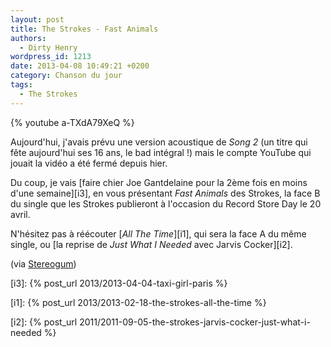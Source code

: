 ```yaml
---
layout: post
title: The Strokes - Fast Animals
authors:
  - Dirty Henry
wordpress_id: 1213
date: 2013-04-08 10:49:21 +0200
category: Chanson du jour
tags:
  - The Strokes
---
```


{% youtube a-TXdA79XeQ %}

Aujourd'hui, j'avais prévu une version acoustique de _Song 2_ (un titre qui fête
aujourd'hui ses 16 ans, le bad intégral !) mais le compte YouTube qui jouait la
vidéo a été fermé depuis hier.

Du coup, je vais [faire chier Joe Gantdelaine pour la 2ème fois en moins d'une
semaine][i3], en vous présentant _Fast Animals_ des Strokes, la face B du single
que les Strokes publieront à l'occasion du Record Store Day le 20 avril.

N'hésitez pas à réécouter [_All The Time_][i1], qui sera la face A du même
single, ou [la reprise de _Just What I Needed_ avec Jarvis Cocker][i2].

(via [Stereogum][1])

[i3]: {% post_url 2013/2013-04-04-taxi-girl-paris %}

[i1]: {% post_url 2013/2013-02-18-the-strokes-all-the-time %}

[i2]:
{% post_url 2011/2011-09-05-the-strokes-jarvis-cocker-just-what-i-needed %}

[1]: https://www.stereogum.com/1297372/the-strokes-fast-animals/news/
